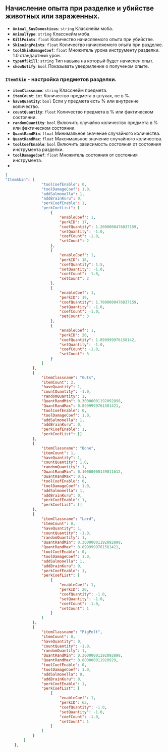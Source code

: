 ## Начисление опыта при разделке и убийстве животных или зараженных.

- **`Animal_SusDomesticus`**: `string` Класснейм моба.
- **`AnimalType`**: `string` Класснейм моба.
- **`KillPoints`**: `float` Количество начисляемого опыта при убийстве.
- **`SkinningPoints`**: `float` Количество начисляемого опыта при разделке.
- **`toolSkinDamageCoef`**: `float` Множитель урона инструменту разделки. 1.0 стандартный урон.
- **`typeOfSkill`**: `string` Тип навыка на который будет начислен опыт.
- **`showNotify`**: `bool` Показывать уведомление о полученом опыте.

### `ItemSkin` - настройка предметов разделки.

- **`itemClassname`**: `string` Класснейм предмета.
- **`itemCount`**: `int` Количество предмета в штуках, не в %.
- **`haveQuantity`**: `bool` Если у предмета есть % или внутренне количество.
- **`countQuantity`**: `float` Количество предмета в % или фактическом состоянии.
- **`randomQuantity`**: `bool` Включить случайно количество предмета в % или фактическом состоянии.
- **`QuantRandMin`**: `float` Минимальное значение случайного количества.
- **`QuantRandMax`**: `float` Максимальное значение случайного количества.
- **`toolCoefEnable`**: `bool` Включить зависимость состояния от состояния инструмента разделки.
- **`toolDamageCoef`**: `float` Множитель состояния от состояния инструмента.
- 
```json
[
"ItemSkin": [
                "toolCoefEnable": 0,
                "toolDamageCoef": 1.0,
                "addSalmonella": 1,
                "addBrainKuru": 0,
                "perkCoefEnable": 1,
                "perkCoefList": [
                    {
                        "enableCoef": 1,
                        "perkID": 17,
                        "coefQuantity": 1.2000000476837159,
                        "setQuantity": -1.0,
                        "coefCount": -1.0,
                        "setCount": 2
                    },
                    {
                        "enableCoef": 1,
                        "perkID": 18,
                        "coefQuantity": 1.5,
                        "setQuantity": -1.0,
                        "coefCount": -1.0,
                        "setCount": 2
                    },
                    {
                        "enableCoef": 1,
                        "perkID": 19,
                        "coefQuantity": 1.7000000476837159,
                        "setQuantity": -1.0,
                        "coefCount": -1.0,
                        "setCount": 3
                    },
                    {
                        "enableCoef": 1,
                        "perkID": 20,
                        "coefQuantity": 1.899999976158142,
                        "setQuantity": -1.0,
                        "coefCount": -1.0,
                        "setCount": 3
                    }
                ]
            },
            {
                "itemClassname": "Guts",
                "itemCount": 2,
                "haveQuantity": 1,
                "countQuantity": -1.0,
                "randomQuantity": 1,
                "QuantRandMin": 0.30000001192092898,
                "QuantRandMax": 0.8999999761581421,
                "toolCoefEnable": 0,
                "toolDamageCoef": 1.0,
                "addSalmonella": 1,
                "addBrainKuru": 0,
                "perkCoefEnable": 1,
                "perkCoefList": []
            },
            {
                "itemClassname": "Bone",
                "itemCount": 1,
                "haveQuantity": 1,
                "countQuantity": 1.0,
                "randomQuantity": 1,
                "QuantRandMin": 0.10000000149011612,
                "QuantRandMax": 0.5,
                "toolCoefEnable": 0,
                "toolDamageCoef": 1.0,
                "addSalmonella": 1,
                "addBrainKuru": 0,
                "perkCoefEnable": 1,
                "perkCoefList": []
            },
            {
                "itemClassname": "Lard",
                "itemCount": 0,
                "haveQuantity": 1,
                "countQuantity": -1.0,
                "randomQuantity": 1,
                "QuantRandMin": 0.30000001192092898,
                "QuantRandMax": 0.8999999761581421,
                "toolCoefEnable": 0,
                "toolDamageCoef": 1.0,
                "addSalmonella": 1,
                "addBrainKuru": 0,
                "perkCoefEnable": 1,
                "perkCoefList": [
                    {
                        "enableCoef": 1,
                        "perkID": 20,
                        "coefQuantity": -1.0,
                        "setQuantity": -1.0,
                        "coefCount": -1.0,
                        "setCount": 1
                    }
                ]
            },
            {
                "itemClassname": "PigPelt",
                "itemCount": 0,
                "haveQuantity": 0,
                "countQuantity": -1.0,
                "randomQuantity": 1,
                "QuantRandMin": 0.30000001192092898,
                "QuantRandMax": 0.800000011920929,
                "toolCoefEnable": 0,
                "toolDamageCoef": 1.0,
                "addSalmonella": 0,
                "addBrainKuru": 0,
                "perkCoefEnable": 1,
                "perkCoefList": [
                    {
                        "enableCoef": 1,
                        "perkID": 63,
                        "coefQuantity": -1.0,
                        "setQuantity": -1.0,
                        "coefCount": -1.0,
                        "setCount": 1
                    }
                ]
            }
        ]
    },
